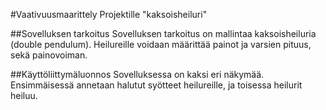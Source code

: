 #Vaativuusmaarittely Projektille "kaksoisheiluri" 

##Sovelluksen tarkoitus
Sovelluksen tarkoitus on mallintaa kaksoisheiluria (double pendulum). Heilureille voidaan määrittää painot ja varsien pituus, sekä painovoiman. 

##Käyttöliittymäluonnos
Sovelluksessa on kaksi eri näkymää. Ensimmäisessä annetaan halutut syötteet heilureille, ja toisessa heilurit heiluu.

##


